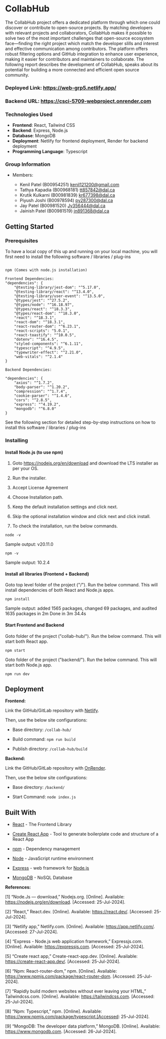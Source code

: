 # CollabHub

The CollabHub project offers a dedicated platform through which one could discover or contribute to open-source projects. By matching developers with relevant projects and collaborators, CollabHub makes it possible to solve two of the most important challenges that open-source ecosystem face—finding the right project which match the developer slills and interest and effective communication among contributors. The platform offers robust filtering options and GitHub integration to enhance user experience, making it easier for contributors and maintainers to collaborate. The following report describes the development of CollabHub, speaks about its potential for building a more connected and efficient open source community. 

### Deployed Link: https://web-grp5.netlify.app/ 

### Backend URL: https://csci-5709-webproject.onrender.com

### Technologies Used

- **Frontend**: React, Tailwind CSS
- **Backend**: Express, Node.js
- **Database**: MongoDB
- **Deployment**: Netlify for frontend deployment, Render for backend deployment
- **Programming Language**: Typescript


### Group Information
- Members:  

    * Kenil Patel (B00954251) kenil121200@gmail.com
    * Tathya Kapadia (B00968181) tt857842@dal.ca  	 
    * Krutik Kulkarni (B00981839) kr677398@dal.ca
    * Piyush Joshi (B00978594) py287300@dal.ca
    * Jay Patel (B00981520) Jy356444@dal.ca	
    * Jainish Patel (B00981519) jn891368@dal.ca


## Getting Started

### Prerequisites

To have a local copy of this up and running on your local machine, you will first need to install the following software / libraries / plug-ins

```

npm (Comes with node.js installation)

Frontend Dependencies:
"dependencies": {
    "@testing-library/jest-dom": "^5.17.0",
    "@testing-library/react": "^13.4.0",
    "@testing-library/user-event": "^13.5.0",
    "@types/jest": "^27.5.2",
    "@types/node": "^16.18.97",
    "@types/react": "^18.3.3",
    "@types/react-dom": "^18.3.0",
    "react": "^18.3.1",
    "react-dom": "^18.3.1",
    "react-router-dom": "^6.23.1",
    "react-scripts": "5.0.1",
    "react-toastify": "^10.0.5",
    "dotenv": "^16.4.5",
    "styled-components": "^6.1.11",
    "typescript": "^4.9.5",
    "typewriter-effect": "^2.21.0",
    "web-vitals": "^2.1.4"
}

Backend Dependencies:

"dependencies": {
    "axios": "^1.7.2",
    "body-parser": "^1.20.2",
    "compression": "^1.7.4",
    "cookie-parser": "^1.4.6",
    "cors": "^2.8.5",
    "express": "^4.19.2",
    "mongodb": "^6.8.0"
}

```

See the following section for detailed step-by-step instructions on how to install this software / libraries / plug-ins


### Installing

#### Install Node.js (to use npm)

1. Goto https://nodejs.org/en/download and download the LTS installer as per your OS.

2. Run the installer.

3. Accept License Agreement

4. Choose Installation path.

5. Keep the default installation settings and click next.

6. Skip the optional installation window and click next and click install.

7. To check the installation, run the below commands.


```
node -v
```

Sample output: v20.11.0

```
npm -v
```

Sample output: 10.2.4

#### Install all libraries (Frontend + Backend)

Goto top level folder of the project ("/"). Run the below command.
This will install dependencies of both React and Node.js apps.

```
npm install
```

Sample output: added 1565 packages, changed 69 packages, and audited 1635 packages in 2m
Done in 3m 34.4s

#### Start Frontend and Backend

Goto folder of the project ("collab-hub/"). Run the below command.
This will start both React app.

```
npm start
```

Goto folder of the project ("backend/"). Run the below command.
This will start both Node.js app.

```
npm run dev
```

## Deployment

  
**Frontend:**

Link the GitHub/GitLab repository with [Netlify](https://app.netlify.com/).

Then, use the below site configurations:

* Base directory: `/collab-hub/`

* Build command: `npm run build`

* Publish directory: `/collab-hub/build`

  
**Backend:**

Link the GitHub/GitLab repository with [OnRender](https://app.netlify.com/).

Then, use the below site configurations:
* Base directory: `/backend/`

* Start Command: `node index.js`

## Built With

  

<!--- Provide a list of the frameworks used to build this application, your list should include the name of the framework used, the url where the framework is available for download and what the framework was used for, see the example below --->

  

* [React](https://react.dev/) - The Frontend Library

* [Create React App](https://create-react-app.dev/) - Tool to generate boilerplate code and structure of a React App

* [npm](https://www.npmjs.com/) - Dependency management

* [Node](https://www.npmjs.com/) - JavaScript runtime environment

* [Express](https://www.npmjs.com/) - web framework for [Node.js](https://nodejs.org/en/)

* [MongoDB](https://www.mongodb.com/) - NoSQL Database
  
  

**References:**

[1]	“Node.Js — download,” Nodejs.org. [Online]. Available: https://nodejs.org/en/download. [Accessed: 25-Jul-2024].

[2]	“React,” React.dev. [Online]. Available: https://react.dev/. [Accessed: 25-Jul-2024].

[3]	“Netlify app,” Netlify.com. [Online]. Available: https://app.netlify.com/. [Accessed: 27-Jul-2024].

[4]	“Express - Node.js web application framework,” Expressjs.com. [Online]. Available: https://expressjs.com. [Accessed: 25-Jul-2024].

[5]	“Create react app,” Create-react-app.dev. [Online]. Available: https://create-react-app.dev/. [Accessed: 25-Jul-2024].

[6]	“Npm: React-router-dom,” npm. [Online]. Available: https://www.npmjs.com/package/react-router-dom. [Accessed: 25-Jul-2024].

[7]	“Rapidly build modern websites without ever leaving your HTML,” Tailwindcss.com. [Online]. Available: https://tailwindcss.com. [Accessed: 25-Jul-2024].

[8]	“Npm: Typescript,” npm. [Online]. Available: https://www.npmjs.com/package/typescript.[Accessed: 25-Jul-2024].

[9] “MongoDB: The developer data platform,” MongoDB. [Online]. Available: https://www.mongodb.com. [Accessed: 26-Jul-2024].
